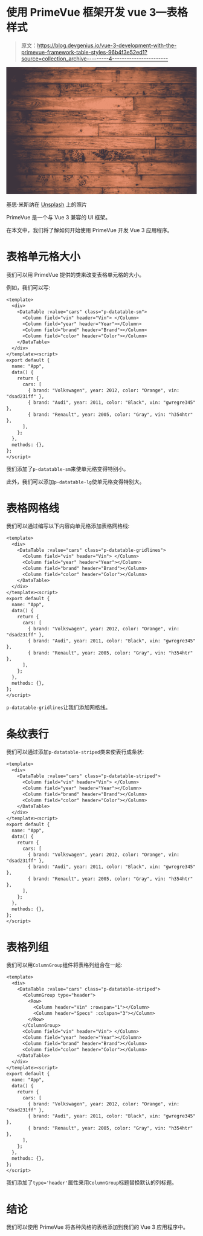 # 使用 PrimeVue 框架开发 vue 3—表格样式

> 原文：<https://blog.devgenius.io/vue-3-development-with-the-primevue-framework-table-styles-96b4f3e52ed1?source=collection_archive---------4----------------------->

![](img/37abc8697b45fc01ca86cacd2a099322.png)

基思·米斯纳在 [Unsplash](https://unsplash.com?utm_source=medium&utm_medium=referral) 上的照片

PrimeVue 是一个与 Vue 3 兼容的 UI 框架。

在本文中，我们将了解如何开始使用 PrimeVue 开发 Vue 3 应用程序。

# 表格单元格大小

我们可以用 PrimeVue 提供的类来改变表格单元格的大小。

例如，我们可以写:

```
<template>
  <div>
    <DataTable :value="cars" class="p-datatable-sm">
      <Column field="vin" header="Vin"> </Column>
      <Column field="year" header="Year"></Column>
      <Column field="brand" header="Brand"></Column>
      <Column field="color" header="Color"></Column>
    </DataTable>
  </div>
</template><script>
export default {
  name: "App",
  data() {
    return {
      cars: [
        { brand: "Volkswagen", year: 2012, color: "Orange", vin: "dsad231ff" },
        { brand: "Audi", year: 2011, color: "Black", vin: "gwregre345" },
        { brand: "Renault", year: 2005, color: "Gray", vin: "h354htr" },
      ],
    };
  },
  methods: {},
};
</script>
```

我们添加了`p-datatable-sm`来使单元格变得特别小。

此外，我们可以添加`p-datatable-lg`使单元格变得特别大。

# 表格网格线

我们可以通过编写以下内容向单元格添加表格网格线:

```
<template>
  <div>
    <DataTable :value="cars" class="p-datatable-gridlines">
      <Column field="vin" header="Vin"> </Column>
      <Column field="year" header="Year"></Column>
      <Column field="brand" header="Brand"></Column>
      <Column field="color" header="Color"></Column>
    </DataTable>
  </div>
</template><script>
export default {
  name: "App",
  data() {
    return {
      cars: [
        { brand: "Volkswagen", year: 2012, color: "Orange", vin: "dsad231ff" },
        { brand: "Audi", year: 2011, color: "Black", vin: "gwregre345" },
        { brand: "Renault", year: 2005, color: "Gray", vin: "h354htr" },
      ],
    };
  },
  methods: {},
};
</script>
```

`p-datatable-gridlines`让我们添加网格线。

# 条纹表行

我们可以通过添加`p-datatable-striped`类来使表行成条状:

```
<template>
  <div>
    <DataTable :value="cars" class="p-datatable-striped">
      <Column field="vin" header="Vin"> </Column>
      <Column field="year" header="Year"></Column>
      <Column field="brand" header="Brand"></Column>
      <Column field="color" header="Color"></Column>
    </DataTable>
  </div>
</template><script>
export default {
  name: "App",
  data() {
    return {
      cars: [
        { brand: "Volkswagen", year: 2012, color: "Orange", vin: "dsad231ff" },
        { brand: "Audi", year: 2011, color: "Black", vin: "gwregre345" },
        { brand: "Renault", year: 2005, color: "Gray", vin: "h354htr" },
      ],
    };
  },
  methods: {},
};
</script>
```

# 表格列组

我们可以用`ColumnGroup`组件将表格列组合在一起:

```
<template>
  <div>
    <DataTable :value="cars" class="p-datatable-striped">
      <ColumnGroup type="header">
        <Row>
          <Column header="Vin" :rowspan="1"></Column>
          <Column header="Specs" :colspan="3"></Column>
        </Row>
      </ColumnGroup>
      <Column field="vin" header="Vin"> </Column>
      <Column field="year" header="Year"></Column>
      <Column field="brand" header="Brand"></Column>
      <Column field="color" header="Color"></Column>
    </DataTable>
  </div>
</template><script>
export default {
  name: "App",
  data() {
    return {
      cars: [
        { brand: "Volkswagen", year: 2012, color: "Orange", vin: "dsad231ff" },
        { brand: "Audi", year: 2011, color: "Black", vin: "gwregre345" },
        { brand: "Renault", year: 2005, color: "Gray", vin: "h354htr" },
      ],
    };
  },
  methods: {},
};
</script>
```

我们添加了`type='header'`属性来用`ColumnGroup`标题替换默认的列标题。

# 结论

我们可以使用 PrimeVue 将各种风格的表格添加到我们的 Vue 3 应用程序中。